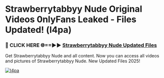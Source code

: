 # Strawberrytabbyy Nude Original Videos 0nlyFans Leaked - Files Updated! (l4pa)

<h3>🔴 CLICK HERE 🌐==►► <a href="https://tinyurl.com/52m3yx9h" rel="nofollow">Strawberrytabbyy Nude Updated Files</a></h3>

Get Strawberrytabbyy Nude and all content. Now you can access all videos and pictures of Strawberrytabbyy Nude. New Updated Files 2025!

[![l4pa](https://i.imgur.com/TnHtlc8.gif)](https://tinyurl.com/52m3yx9h)
